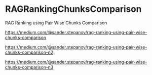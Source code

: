 # RAGRankingChunksComparison
RAG Ranking using Pair Wise Chunks Comparison


https://medium.com/@sander.stepanov/rag-ranking-using-pair-wise-chunks-comparison

https://medium.com/@sander.stepanov/rag-ranking-using-pair-wise-chunks-comparison-n2

https://medium.com/@sander.stepanov/rag-ranking-using-pair-wise-chunks-comparison-n3




